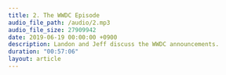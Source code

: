 ```yaml
---
title: 2. The WWDC Episode
audio_file_path: /audio/2.mp3
audio_file_size: 27909942
date: 2019-06-19 00:00:00 +0900
description: Landon and Jeff discuss the WWDC announcements.
duration: "00:57:06"
layout: article
---
```

